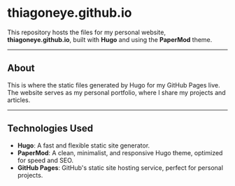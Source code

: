 # thiagoneye.github.io

This repository hosts the files for my personal website, **thiagoneye.github.io**, built with **Hugo** and using the **PaperMod** theme.

-----

## About

This is where the static files generated by Hugo for my GitHub Pages live. The website serves as my personal portfolio, where I share my projects and articles.

-----

## Technologies Used

  * **Hugo**: A fast and flexible static site generator.
  * **PaperMod**: A clean, minimalist, and responsive Hugo theme, optimized for speed and SEO.
  * **GitHub Pages**: GitHub's static site hosting service, perfect for personal projects.

